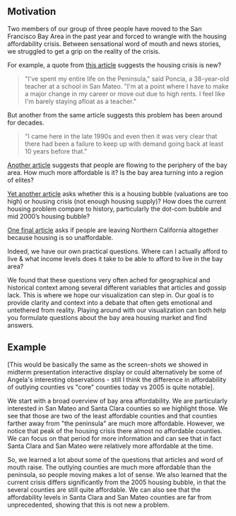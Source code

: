 ## Motivation

Two members of our group of three people have moved to the San Francisco Bay Area in the past year and forced to wrangle with the housing affordability crisis. Between sensational word of mouth and news stories, we struggled to get a grip on the reality of the crisis.

For example, a quote from [this article](http://www.mercurynews.com/business/ci_25095612/high-prices-sending-bay-area-renters-and-homebuyers) suggests the housing crisis is new?

> "I've spent my entire life on the Peninsula," said Poncia, a 38-year-old teacher at a school in San Mateo. "I'm at a point where I have to make a major change in my career or move out due to high rents. I feel like I'm barely staying afloat as a teacher."

But another from the same article suggests this problem has been around for decades. 

> "I came here in the late 1990s and even then it was very clear that there had been a failure to keep up with demand going back at least 10 years before that."

[Another article](http://www.bizjournals.com/sanfrancisco/print-edition/2015/01/02/the-housing-crisis-2015-forecast.html) suggests that people are flowing to the periphery of the bay area. How much more affordable is it? Is the bay area turning into a region of elites?

[Yet another article](http://kalw.org/post/bay-area-housing-bubble-or-housing-crisis) asks whether this is a housing bubble (valuations are too high) or housing crisis (not enough housing supply)? How does the current housing problem compare to history, particularly the dot-com bubble and mid 2000’s housing bubble?

[One final article](https://www.redfin.com/blog/2015/05/the-digital-diaspora.html#.VX9fVhNVikr) asks if people are leaving Northern California altogether because housing is so unaffordable.

Indeed, we have our own practical questions. Where can I actually afford to live & what income levels does it take to be able to afford to live in the bay area?

We found that these questions very often ached for geographical and historical context among several different variables that articles and gossip lack. This is where we hope our visualization can step in. Our goal is to provide clarity and context into a debate that often gets emotional and untethered from reality. Playing around with our visualization can both help you formulate questions about the bay area housing market and find answers.

## Example

[This would be basically the same as the screen-shots we showed in midterm presentation interactive display or could alternatively be some of Angela's interesting observations - still I think the difference in affordability of outlying counties vs "core" counties today vs 2005 is quite notable].

We start with a broad overview of bay area affordability. We are particularly interested in San Mateo and Santa Clara counties so we highlight those. We see that those are two of the least affordable counties and that counties farther away from "the peninsula" are much more affordable. However, we notice that peak of the housing crisis there almost no affordable counties. We can focus on that period for more information and can see that in fact Santa Clara and San Mateo were relatively more affordable at the time.

So, we learned a lot about some of the questions that articles and word of mouth raise. The outlying counties are much more affordable than the peninsula, so people moving makes a lot of sense. We also learned that the current crisis differs significantly from the 2005 housing bubble, in that the several counties are still quite affordable. We can also see that the affordability levels in Santa Clara and San Mateo counties are far from unprecedented, showing that this is not new a problem.
